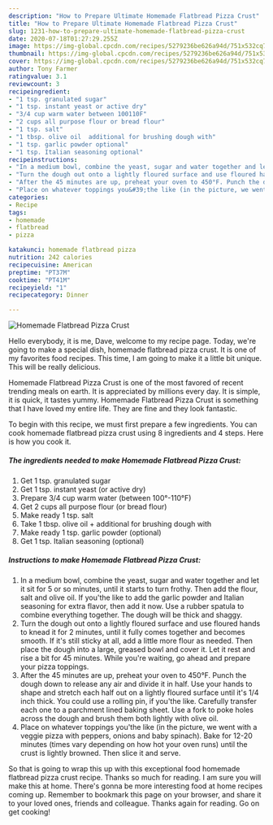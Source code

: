 ```yaml
---
description: "How to Prepare Ultimate Homemade Flatbread Pizza Crust"
title: "How to Prepare Ultimate Homemade Flatbread Pizza Crust"
slug: 1231-how-to-prepare-ultimate-homemade-flatbread-pizza-crust
date: 2020-07-18T01:27:29.255Z
image: https://img-global.cpcdn.com/recipes/5279236be626a94d/751x532cq70/homemade-flatbread-pizza-crust-recipe-main-photo.jpg
thumbnail: https://img-global.cpcdn.com/recipes/5279236be626a94d/751x532cq70/homemade-flatbread-pizza-crust-recipe-main-photo.jpg
cover: https://img-global.cpcdn.com/recipes/5279236be626a94d/751x532cq70/homemade-flatbread-pizza-crust-recipe-main-photo.jpg
author: Tony Farmer
ratingvalue: 3.1
reviewcount: 3
recipeingredient:
- "1 tsp. granulated sugar"
- "1 tsp. instant yeast or active dry"
- "3/4 cup warm water between 100110F"
- "2 cups all purpose flour or bread flour"
- "1 tsp. salt"
- "1 tbsp. olive oil  additional for brushing dough with"
- "1 tsp. garlic powder optional"
- "1 tsp. Italian seasoning optional"
recipeinstructions:
- "In a medium bowl, combine the yeast, sugar and water together and let it sit for 5 or so minutes, until it starts to turn frothy. Then add the flour, salt and olive oil. If you&#39;the like to add the garlic powder and Italian seasoning for extra flavor, then add it now. Use a rubber spatula to combine everything together. The dough will be thick and shaggy."
- "Turn the dough out onto a lightly floured surface and use floured hands to knead it for 2 minutes, until it fully comes together and becomes smooth. If it&#39;s still sticky at all, add a little more flour as needed. Then place the dough into a large, greased bowl and cover it. Let it rest and rise a bit for 45 minutes. While you&#39;re waiting, go ahead and prepare your pizza toppings."
- "After the 45 minutes are up, preheat your oven to 450°F. Punch the dough down to release any air and divide it in half. Use your hands to shape and stretch each half out on a lightly floured surface until it&#39;s 1/4 inch thick. You could use a rolling pin, if you&#39;the like. Carefully transfer each one to a parchment lined baking sheet. Use a fork to poke holes across the dough and brush them both lightly with olive oil."
- "Place on whatever toppings you&#39;the like (in the picture, we went with a veggie pizza with peppers, onions and baby spinach). Bake for 12-20 minutes (times vary depending on how hot your oven runs) until the crust is lightly browned. Then slice it and serve."
categories:
- Recipe
tags:
- homemade
- flatbread
- pizza

katakunci: homemade flatbread pizza 
nutrition: 242 calories
recipecuisine: American
preptime: "PT37M"
cooktime: "PT41M"
recipeyield: "1"
recipecategory: Dinner

---
```



![Homemade Flatbread Pizza Crust](https://img-global.cpcdn.com/recipes/5279236be626a94d/751x532cq70/homemade-flatbread-pizza-crust-recipe-main-photo.jpg)

Hello everybody, it is me, Dave, welcome to my recipe page. Today, we're going to make a special dish, homemade flatbread pizza crust. It is one of my favorites food recipes. This time, I am going to make it a little bit unique. This will be really delicious.



Homemade Flatbread Pizza Crust is one of the most favored of recent trending meals on earth. It is appreciated by millions every day. It is simple, it is quick, it tastes yummy. Homemade Flatbread Pizza Crust is something that I have loved my entire life. They are fine and they look fantastic.


To begin with this recipe, we must first prepare a few ingredients. You can cook homemade flatbread pizza crust using 8 ingredients and 4 steps. Here is how you cook it.

<!--inarticleads1-->

##### The ingredients needed to make Homemade Flatbread Pizza Crust:

1. Get 1 tsp. granulated sugar
1. Get 1 tsp. instant yeast (or active dry)
1. Prepare 3/4 cup warm water (between 100°-110°F)
1. Get 2 cups all purpose flour (or bread flour)
1. Make ready 1 tsp. salt
1. Take 1 tbsp. olive oil + additional for brushing dough with
1. Make ready 1 tsp. garlic powder (optional)
1. Get 1 tsp. Italian seasoning (optional)




<!--inarticleads2-->

##### Instructions to make Homemade Flatbread Pizza Crust:

1. In a medium bowl, combine the yeast, sugar and water together and let it sit for 5 or so minutes, until it starts to turn frothy. Then add the flour, salt and olive oil. If you&#39;the like to add the garlic powder and Italian seasoning for extra flavor, then add it now. Use a rubber spatula to combine everything together. The dough will be thick and shaggy.
1. Turn the dough out onto a lightly floured surface and use floured hands to knead it for 2 minutes, until it fully comes together and becomes smooth. If it&#39;s still sticky at all, add a little more flour as needed. Then place the dough into a large, greased bowl and cover it. Let it rest and rise a bit for 45 minutes. While you&#39;re waiting, go ahead and prepare your pizza toppings.
1. After the 45 minutes are up, preheat your oven to 450°F. Punch the dough down to release any air and divide it in half. Use your hands to shape and stretch each half out on a lightly floured surface until it&#39;s 1/4 inch thick. You could use a rolling pin, if you&#39;the like. Carefully transfer each one to a parchment lined baking sheet. Use a fork to poke holes across the dough and brush them both lightly with olive oil.
1. Place on whatever toppings you&#39;the like (in the picture, we went with a veggie pizza with peppers, onions and baby spinach). Bake for 12-20 minutes (times vary depending on how hot your oven runs) until the crust is lightly browned. Then slice it and serve.




So that is going to wrap this up with this exceptional food homemade flatbread pizza crust recipe. Thanks so much for reading. I am sure you will make this at home. There's gonna be more interesting food at home recipes coming up. Remember to bookmark this page on your browser, and share it to your loved ones, friends and colleague. Thanks again for reading. Go on get cooking!
